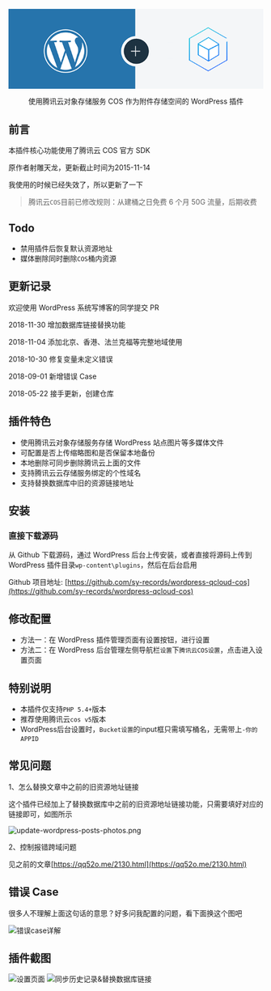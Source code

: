 <p align="center">
    <img src="/wordpress-cos.png" alt="wordpress-qcloud-cos" align="center" />
</p>
<p align="center">使用腾讯云对象存储服务 COS 作为附件存储空间的 WordPress 插件</p>

## 前言

本插件核心功能使用了腾讯云 COS 官方 SDK

原作者射雕天龙，更新截止时间为2015-11-14

我使用的时候已经失效了，所以更新了一下

> 腾讯云`COS`目前已修改规则：从建桶之日免费 6 个月 50G 流量，后期收费

## Todo

* 禁用插件后恢复默认资源地址
* 媒体删除同时删除`COS`桶内资源

## 更新记录

欢迎使用 WordPress 系统写博客的同学提交 PR

2018-11-30 增加数据库链接替换功能

2018-11-04 添加北京、香港、法兰克福等完整地域使用

2018-10-30 修复变量未定义错误

2018-09-01 新增错误 Case

2018-05-22 接手更新，创建仓库

## 插件特色

* 使用腾讯云对象存储服务存储 WordPress 站点图片等多媒体文件
* 可配置是否上传缩略图和是否保留本地备份
* 本地删除可同步删除腾讯云上面的文件
* 支持腾讯云云存储服务绑定的个性域名
* 支持替换数据库中旧的资源链接地址

## 安装

### 直接下载源码

从 Github 下载源码，通过 WordPress 后台上传安装，或者直接将源码上传到 WordPress 插件目录`wp-content\plugins`，然后在后台启用

Github 项目地址:  [https://github.com/sy-records/wordpress-qcloud-cos](https://github.com/sy-records/wordpress-qcloud-cos)

## 修改配置
* 方法一：在 WordPress 插件管理页面有设置按钮，进行设置
* 方法二：在 WordPress 后台管理左侧导航栏`设置`下`腾讯云COS设置`，点击进入设置页面

## 特别说明
* 本插件仅支持`PHP 5.4+`版本
* 推荐使用腾讯云`cos v5`版本
* WordPress后台设置时，`Bucket设置`的input框只需填写桶名，无需带上`-你的APPID`

## 常见问题

1、怎么替换文章中之前的旧资源地址链接

这个插件已经加上了替换数据库中之前的旧资源地址链接功能，只需要填好对应的链接即可，如图所示

![update-wordpress-posts-photos.png](https://ws2.sinaimg.cn/large/0072Lfvtly1fxpxr5iy88j30qv07x74r.jpg)

2、控制报错跨域问题

见之前的文章[https://qq52o.me/2130.html](https://qq52o.me/2130.html)

## 错误 Case
很多人不理解上面这句话的意思？好多问我配置的问题，看下面换这个图吧

![错误case详解](https://raw.githubusercontent.com/sy-records/wordpress-qcloud-cos/master/screenshot-2.jpg)

## 插件截图
![设置页面](https://raw.githubusercontent.com/sy-records/wordpress-qcloud-cos/master/screenshot-1.png)
![同步历史记录&替换数据库链接](https://ws1.sinaimg.cn/large/0072Lfvtly1fy0n7dem0hj31180ciq4i.jpg)
